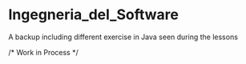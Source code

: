 # Ingegneria_del_Software
A backup including different exercise in Java seen during the lessons 

/* Work in Process */
